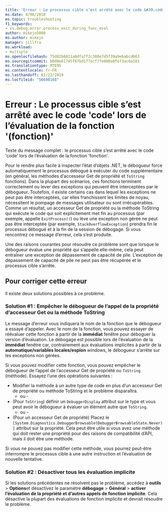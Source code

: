```yaml
---
title: 'Erreur : Le processus cible s’est arrêté avec le code &#39;code&#39; lors de l’évaluation de la fonction &#39;fonction&#39; | Microsoft Docs'
ms.date: 4/06/2018
ms.topic: troubleshooting
f1_keywords:
- vs.debug.error.process_exit_during_func_eval
author: mikejo5000
ms.author: mikejo
manager: jillfra
ms.workload:
- multiple
ms.openlocfilehash: 75d82b6011a0dfa7f2c388e7d5f39a9ebabcd663
ms.sourcegitcommit: b0d8e61745f67bd1f7ecf7fe080a0fe73ac6a181
ms.translationtype: MTE95
ms.contentlocale: fr-FR
ms.lasthandoff: 02/22/2019
ms.locfileid: "56698168"
---
```

# <a name="error-the-target-process-exited-with-code-39code39-while-evaluating-the-function-39function39"></a>Erreur : Le processus cible s’est arrêté avec le code &#39;code&#39; lors de l’évaluation de la fonction &#39;(fonction)&#39;

Texte du message complet : le processus cible s’est arrêté avec le code 'code' lors de l’évaluation de la fonction 'fonction'.

Pour le rendre plus facile à inspecter l’état d’objets .NET, le débogueur force automatiquement le processus débogué à exécuter du code supplémentaire (en général, les méthodes d’accesseur Get de propriété et `ToString` fonctions). Dans la plupart des scénarios, ces fonctions terminent correctement ou lever des exceptions qui peuvent être interceptées par le débogueur. Toutefois, il existe certains cas dans lequel les exceptions ne peut pas être interceptées, car elles franchissent les limites de noyau, nécessitent le pompage de messages utilisateur ou sont irrécupérables. Comme un résultat, un accesseur Get de propriété ou la méthode ToString qui exécute le code qui soit explicitement met fin au processus (par exemple, appelle `ExitProcess()`) ou lève une exception non gérée ne peut pas être interceptée (par exemple, `StackOverflowException`) prendra fin le processus débogué et à la fin de la session de débogage. Si vous rencontrez ce message d’erreur, cela s’est produite.

Une des raisons courantes pour résoudre ce problème sont que lorsque le débogueur évalue une propriété qui s’appelle elle-même, cela peut entraîner une exception de dépassement de capacité de pile. L’exception de dépassement de capacité de pile ne peut pas être récupérée et le processus cible s’arrête.

## <a name="to-correct-this-error"></a>Pour corriger cette erreur

Il existe deux solutions possibles à ce problème.

### <a name="solution-1-prevent-the-debugger-from-calling-the-getter-property-or-tostring-method"></a>Solution #1 : Empêcher le débogueur de l’appel de la propriété d’accesseur Get ou la méthode ToString 

Le message d’erreur vous indiquera le nom de la fonction que le débogueur a essayé d’appeler. Avec le nom de la fonction, vous pouvez essayer de réévaluer cette fonction à partir de la **immédiat** fenêtre pour déboguer la version d’évaluation. Le débogage est possible lors de l’évaluation de la **immédiat** fenêtre car, contrairement aux évaluations implicites à partir de la **automatique/variables locales/espion** windows, le débogueur s’arrête sur les exceptions non gérées.

Si vous pouvez modifier cette fonction, vous pouvez empêcher le débogueur de l’appel de l’accesseur Get de propriété ou `ToString` (méthode). Essayez l’une des opérations suivantes :

* Modifier la méthode à un autre type de code en plus d’un accesseur Get de propriété ou méthode ToString et le problème disparaîtra.
    - ou -
* (Pour `ToString`) définir un `DebuggerDisplay` attribut sur le type et vous peut avoir le débogueur à évaluer un élément autre que `ToString`.
    - ou -
* (Pour un accesseur Get de propriété) Placez le `[System.Diagnostics.DebuggerBrowsable(DebuggerBrowsableState.Never)]` attribut sur la propriété. Cela peut être utile si vous avez une méthode qui doit rester une propriété pour des raisons de compatibilité d’API, mais il doit être une méthode.

Si vous ne pouvez pas modifier cette méthode, vous pourrez peut-être interrompre le processus cible à une autre instruction et l’évaluation de nouvelle tentative.

### <a name="solution-2-disable-all-implicit-evaluation"></a>Solution #2 : Désactiver tous les évaluation implicite

Si les solutions précédentes ne résolvent pas le problème, accédez à **outils** > **Options**et désactivez le paramètre **débogage**  >   **Général** > **activer l’évaluation de la propriété et d’autres appels de fonction implicite**. Cela désactive la plupart des évaluations de fonction implicite et devrait résoudre le problème.
